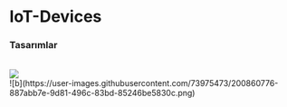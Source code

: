 # IoT-Devices
<h3>Tasarımlar</h3><br>
<img src="![all](https://user-images.githubusercontent.com/73975473/200860705-d2e445a7-1d22-4f2b-87da-0dd844c2cee3.png)" />
<br>
![b](https://user-images.githubusercontent.com/73975473/200860776-887abb7e-9d81-496c-83bd-85246be5830c.png)
<br>
